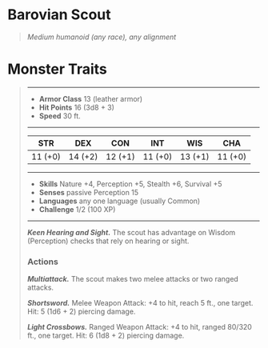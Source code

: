 # Barovian Scout
>*Medium humanoid (any race), any alignment*
# Monster Traits
>___
>- **Armor Class** 13 (leather armor)
>- **Hit Points** 16 (3d8 + 3)
>- **Speed** 30 ft.
>___
>|STR|DEX|CON|INT|WIS|CHA|
>|:---:|:---:|:---:|:---:|:---:|:---:|
>|11 (+0)|14 (+2)|12 (+1)|11 (+0)|13 (+1)|11 (+0)|
>___
>- **Skills** Nature +4, Perception +5, Stealth +6, Survival +5
>- **Senses** passive Perception 15
>- **Languages** any one language (usually Common)
>- **Challenge** 1/2 (100 XP)
>___
>***Keen Hearing and Sight.*** The scout has advantage on Wisdom (Perception) checks that rely on hearing or sight.  
>
>### Actions
>***Multiattack.*** The scout makes two melee attacks or two ranged attacks.  
>
>***Shortsword.*** Melee Weapon Attack: +4 to hit, reach 5 ft., one target. Hit: 5 (1d6 + 2) piercing damage.  
>
>***Light Crossbows.*** Ranged Weapon Attack: +4 to hit, ranged 80/320 ft., one target. Hit: 6 (1d8 + 2) piercing damage.